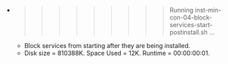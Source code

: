 * >>>>>>>>> Running inst-min-con-04-block-services-start-postinstall.sh ...
  * Block services from starting after they are being installed.
  * Disk size = 810388K. Space Used = 12K. Runtime = 00:00:00:01.
